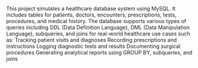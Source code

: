 This project simulates a healthcare database system using MySQL. It includes tables for patients, doctors, encounters, prescriptions, tests, procedures, and medical history. The database supports various types of queries including DDL (Data Definition Language), DML (Data Manipulation Language), subqueries, and joins for real-world healthcare use cases such as:
Tracking patient visits and diagnoses
Recording prescriptions and instructions
Logging diagnostic tests and results
Documenting surgical procedures
Generating analytical reports using GROUP BY, subqueries, and joins
